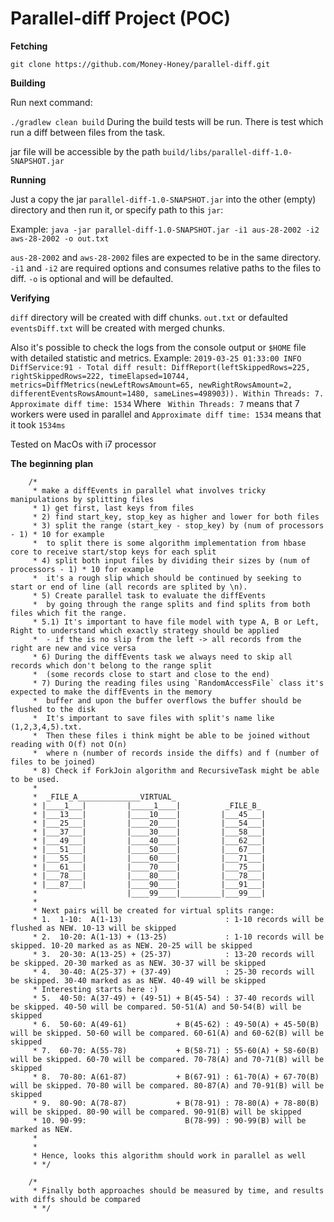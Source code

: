 # **Parallel-diff Project (POC)**

**Fetching**

`git clone https://github.com/Money-Honey/parallel-diff.git`

**Building**

Run next command:

`./gradlew clean build`
During the build tests will be run. There is test which run a diff between files from the task.

jar file will be accessible by the path `build/libs/parallel-diff-1.0-SNAPSHOT.jar`

**Running**

Just a copy the jar `parallel-diff-1.0-SNAPSHOT.jar` into the other (empty) directory and then run it, or specify path to this `jar`:

Example: 
`java -jar parallel-diff-1.0-SNAPSHOT.jar -i1 aus-28-2002 -i2 aws-28-2002 -o out.txt`

`aus-28-2002` and `aws-28-2002` files are expected to be in the same directory. 
`-i1` and `-i2` are required options and consumes relative paths to the files to diff. `-o` is optional and will be defaulted.

**Verifying**

`diff` directory will be created with diff chunks. 
`out.txt` or defaulted `eventsDiff.txt` will be created with merged chunks. 

Also it's possible to check the logs from the console output or `$HOME` file with detailed statistic and metrics.
Example:
`2019-03-25 01:33:00 INFO  DiffService:91 - Total diff result: DiffReport(leftSkippedRows=225, rightSkippedRows=222, timeElapsed=10744, metrics=DiffMetrics(newLeftRowsAmount=65, newRightRowsAmount=2, differentEventsRowsAmount=1480, sameLines=498903)). Within Threads: 7. Approximate diff time: 1534`
Where ` Within Threads: 7` means that 7 workers were used in parallel and `Approximate diff time: 1534` means that it took `1534ms`

Tested on MacOs with i7 processor

**The** **beginning** **plan**

        /*
         * make a diffEvents in parallel what involves tricky manipulations by splitting files
         * 1) get first, last keys from files
         * 2) find start_key, stop_key as higher and lower for both files
         * 3) split the range (start_key - stop_key) by (num of processors - 1) * 10 for example
         *  to split there is some algorithm implementation from hbase core to receive start/stop keys for each split
         * 4) split both input files by dividing their sizes by (num of processors - 1) * 10 for example
         *  it's a rough slip which should be continued by seeking to start or end of line (all records are splited by \n).
         * 5) Create parallel task to evaluate the diffEvents
         *  by going through the range splits and find splits from both files which fit the range.
         * 5.1) It's important to have file model with type A, B or Left, Right to understand which exactly strategy should be applied
         *  - if the is no slip from the left -> all records from the right are new and vice versa
         * 6) During the diffEvents task we always need to skip all records which don't belong to the range split
         *  (some records close to start and close to the end)
         * 7) During the reading files using `RandomAccessFile` class it's expected to make the diffEvents in the memory
         *  buffer and upon the buffer overflows the buffer should be flushed to the disk
         *  It's important to save files with split's name like (1,2,3,4,5).txt.
         *  Then these files i think might be able to be joined without reading with O(f) not O(n)
         *  where n (number of records inside the diffs) and f (number of files to be joined)
         * 8) Check if ForkJoin algorithm and RecursiveTask might be able to be used.
         *
         *  _FILE_A______________VIRTUAL_
         * |____1___|         |_____1____|          _FILE_B_
         * |___13___|         |____10____|         |___45___|
         * |___25___|         |____20____|         |___54___|
         * |___37___|         |____30____|         |___58___|
         * |___49___|         |____40____|         |___62___|
         * |___51___|         |____50____|         |___67___|
         * |___55___|         |____60____|         |___71___|
         * |___61___|         |____70____|         |___75___|
         * |___78___|         |____80____|         |___78___|
         * |___87___|         |____90____|         |___91___|
         *                    |____99____|_________|___99___|
         *
         * Next pairs will be created for virtual splits range:
         * 1.  1-10:  A(1-13)                       : 1-10 records will be flushed as NEW. 10-13 will be skipped
         * 2.  10-20: A(1-13) + (13-25)             : 1-10 records will be skipped. 10-20 marked as as NEW. 20-25 will be skipped
         * 3.  20-30: A(13-25) + (25-37)            : 13-20 records will be skipped. 20-30 marked as as NEW. 30-37 will be skipped
         * 4.  30-40: A(25-37) + (37-49)            : 25-30 records will be skipped. 30-40 marked as as NEW. 40-49 will be skipped
         * Interesting starts here :)
         * 5.  40-50: A(37-49) + (49-51) + B(45-54) : 37-40 records will be skipped. 40-50 will be compared. 50-51(A) and 50-54(B) will be skipped
         * 6.  50-60: A(49-61)           + B(45-62) : 49-50(A) + 45-50(B) will be skipped. 50-60 will be compared. 60-61(A) and 60-62(B) will be skipped
         * 7.  60-70: A(55-78)           + B(58-71) : 55-60(A) + 58-60(B) will be skipped. 60-70 will be compared. 70-78(A) and 70-71(B) will be skipped
         * 8.  70-80: A(61-87)           + B(67-91) : 61-70(A) + 67-70(B) will be skipped. 70-80 will be compared. 80-87(A) and 70-91(B) will be skipped
         * 9.  80-90: A(78-87)           + B(78-91) : 78-80(A) + 78-80(B) will be skipped. 80-90 will be compared. 90-91(B) will be skipped
         * 10. 90-99:                      B(78-99) : 90-99(B) will be marked as NEW.
         *
         *
         * Hence, looks this algorithm should work in parallel as well
         * */

        /*
         * Finally both approaches should be measured by time, and results with diffs should be compared
         * */